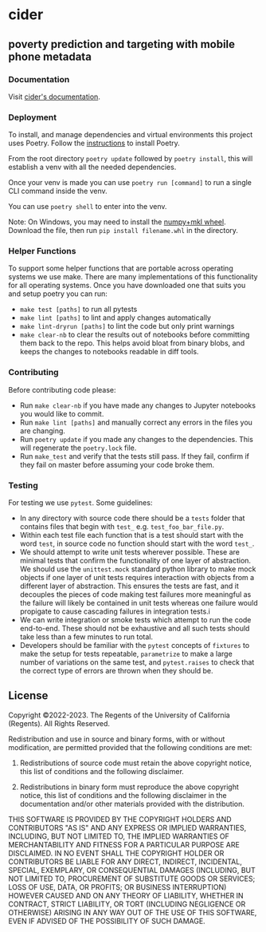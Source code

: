# cider
## poverty prediction and targeting with mobile phone metadata

### Documentation
Visit [cider's documentation](https://global-policy-lab.github.io/cider-documentation/intro.html). 

### Deployment
To install, and manage dependencies and virtual environments this project uses Poetry. Follow the [instructions](https://python-poetry.org/docs/) to
install Poetry.

From the root directory `poetry update` followed by `poetry install`, this will establish a venv with all the needed dependencies.

Once your venv is made you can use `poetry run [command]` to run a single CLI command inside the venv.

You can use `poetry shell` to enter into the venv.

Note: On Windows, you may need to install the [numpy+mkl wheel](https://www.lfd.uci.edu/~gohlke/pythonlibs/#numpy). Download the file, then run `pip install filename.whl` in the directory.

### Helper Functions
To support some helper functions that are portable across operating systems we use make. There are many implementations of this functionality for all
operating systems. Once you have downloaded one that suits you and setup poetry you can run:

* `make test [paths]` to run all pytests
* `make lint [paths]` to lint and apply changes automatically
* `make lint-dryrun [paths]` to lint the code but only print warnings
* `make clear-nb` to clear the results out of notebooks before committing them back to the repo. This helps avoid bloat from binary blobs, and keeps the changes to notebooks readable in diff tools.

### Contributing
Before contributing code please:

* Run `make clear-nb` if you have made any changes to Jupyter notebooks you would like to commit.
* Run `make lint [paths]` and manually correct any errors in the files you are changing.
* Run `poetry update` if you made any changes to the dependencies. This will regenerate the `poetry.lock` file.
* Run `make_test` and verify that the tests still pass. If they fail, confirm if they fail on master before assuming your code broke them.


### Testing
For testing we use `pytest`. Some guidelines:

* In any directory with source code there should be a `tests` folder that contains files that begin with `test_` e.g. `test_foo_bar_file.py`.
* Within each test file each function that is a test should start with the word `test`, in source code no function should start with the word `test_`.
* We should attempt to write unit tests wherever possible. These are minimal tests that confirm the functionality of one layer of abstraction. We should use the `unittest.mock` standard python library to make mock objects if one layer of unit tests requires interaction with objects from a different layer of abstraction. This ensures the tests are fast, and it decouples the pieces of code making test failures more meaningful as the failure will likely be contained in unit tests whereas one failure would propigate to cause cascading failures in integration tests.i
* We can write integration or smoke tests which attempt to run the code end-to-end. These should not be exhaustive and all such tests should take less than a few minutes to run total.
* Developers should be familiar with the `pytest` concepts of `fixtures` to make the setup for tests repeatable, `parametrize` to make a large number of variations on the same test, and `pytest.raises` to check that the correct type of errors are thrown when they should be.

## License
Copyright ©2022-2023. The Regents of the University of California (Regents). All Rights Reserved.

Redistribution and use in source and binary forms, with or without modification, are permitted provided that the following conditions are met:

1. Redistributions of source code must retain the above copyright notice, this list of conditions and the following disclaimer.

2. Redistributions in binary form must reproduce the above copyright notice, this list of conditions and the following disclaimer in the documentation and/or other materials provided with the distribution.

THIS SOFTWARE IS PROVIDED BY THE COPYRIGHT HOLDERS AND CONTRIBUTORS "AS IS" AND ANY EXPRESS OR IMPLIED WARRANTIES, INCLUDING, BUT NOT LIMITED TO, THE IMPLIED WARRANTIES OF MERCHANTABILITY AND FITNESS FOR A PARTICULAR PURPOSE ARE DISCLAIMED. IN NO EVENT SHALL THE COPYRIGHT HOLDER OR CONTRIBUTORS BE LIABLE FOR ANY DIRECT, INDIRECT, INCIDENTAL, SPECIAL, EXEMPLARY, OR CONSEQUENTIAL DAMAGES (INCLUDING, BUT NOT LIMITED TO, PROCUREMENT OF SUBSTITUTE GOODS OR SERVICES; LOSS OF USE, DATA, OR PROFITS; OR BUSINESS INTERRUPTION) HOWEVER CAUSED AND ON ANY THEORY OF LIABILITY, WHETHER IN CONTRACT, STRICT LIABILITY, OR TORT (INCLUDING NEGLIGENCE OR OTHERWISE) ARISING IN ANY WAY OUT OF THE USE OF THIS SOFTWARE, EVEN IF ADVISED OF THE POSSIBILITY OF SUCH DAMAGE.